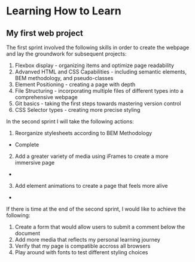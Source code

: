 # Learning How to Learn
## My first web project

The first sprint involved the following skills in order to create the webpage and lay the groundwork for subsequent projects:
1. Flexbox display - organizing items and optimize page readability
2. Advanved HTML and CSS Capabilities - including semantic elements, BEM methodology, and pseudo-classes
3. Element Positioning - creating a page with depth
4. File Structuring - incorporating multiple files of different types into a comprehensive webpage
5. Git basics - taking the first steps towards mastering version control
6. CSS Selector types - creating more precise styling

In the second sprint I will take the following actions:
1. Reorganize stylesheets according to BEM Methodology
- Complete
2. Add a greater variety of media using iFrames to create a more immersive page
-
3. Add element animations to create a page that feels more alive
-

If there is time at the end of the second sprint, I would like to achieve the following:
1. Create a form that would allow users to submit a comment below the document
2. Add more media that reflects my personal learning journey
3. Verify that my page is compatible accross all browsers
4. Play around with fonts to test different styling choices
